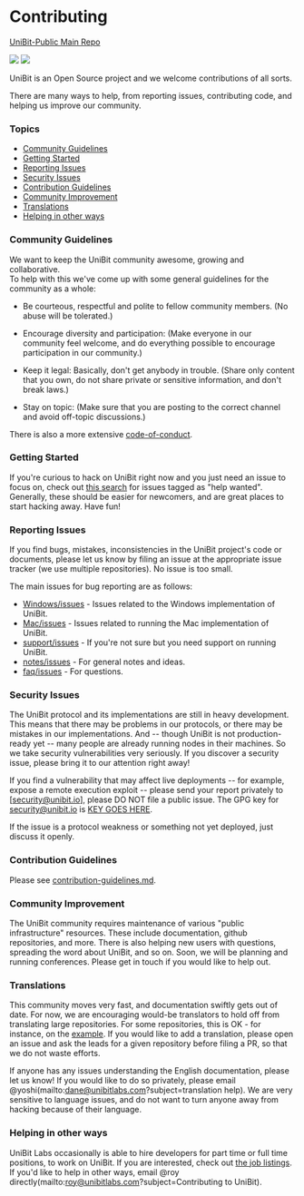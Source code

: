 # Contributing
[UniBit-Public Main Repo](https://github.com/unibitlabs/)

[![](https://img.shields.io/badge/made%20by-UniBit%20Labs-lightgrey.svg?style=flat-square)](http://www.unibit.io)
[![](https://img.shields.io/badge/freenode-%23unibitlabs-blue.svg?style=flat-square)](http://webchat.freenode.net/?channels=%23unibit)


UniBit is an Open Source project and we welcome contributions of all sorts.

There are many ways to help, from reporting issues, contributing code, and
helping us improve our community.

### Topics


- [Community Guidelines](#community-guidelines)
- [Getting Started](#getting-started)
- [Reporting Issues](#reporting-issues)
- [Security Issues](#security-issues)
- [Contribution Guidelines](#contribution-guidelines)
- [Community Improvement](#community-improvement)
- [Translations](#translations)
- [Helping in other ways](#helping-in-other-ways)



### Community Guidelines

We want to keep the UniBit community awesome, growing and collaborative.  
To help with this we've come up with some general guidelines for the community as a whole:

- Be courteous, respectful and polite to fellow community members. 
(No abuse will be tolerated.) 

- Encourage diversity and participation: 
(Make everyone in our community feel welcome, and do everything possible to encourage participation in our community.)

- Keep it legal: Basically, don't get anybody in trouble. 
(Share only content that you own, do not share private or sensitive information, and don't break laws.)

- Stay on topic: 
(Make sure that you are posting to the correct channel and avoid off-topic discussions.)

There is also a more extensive [code-of-conduct](code-of-conduct.md).

### Getting Started

If you're curious to hack on UniBit right now and you just need an issue to focus on, check out 
[this search](https://github.com/search?=Issues) for issues tagged as "help wanted". 
Generally, these should be easier for newcomers, and are great places to start hacking away. 
Have fun!

### Reporting Issues

If you find bugs, mistakes, inconsistencies in the UniBit project's code or documents, 
please let us know by filing an issue at the appropriate issue tracker (we use multiple repositories). 
No issue is too small.

The main issues for bug reporting are as follows:
- [Windows/issues](https://github.com/unibitlabs/windows/issues) - Issues related to the Windows implementation of UniBit.
- [Mac/issues](https://github.com/unibitlabs/mac/issues) - Issues related to running the Mac implementation of UniBit.
- [support/issues](https://github.com/unibitlabs/support/issues) - If you're not sure but you need support on running UniBit.
- [notes/issues](https://github.com/unibitlabs/notes/issues) - For general notes and ideas.
- [faq/issues](https://github.com/unibitlabs/faq/issues) - For questions.


### Security Issues

The UniBit protocol and its implementations are still in heavy development. 
This means that there may be problems in our protocols, or there may be mistakes in our implementations. 
And -- though UniBit is not production-ready yet -- many people are already running nodes in their machines. 
So we take security vulnerabilities very seriously. 
If you discover a security issue, please bring it to our attention right away!

If you find a vulnerability that may affect live deployments 
-- for example, expose a remote execution exploit --
please send your report privately to [security@unibit.io], please DO NOT file a public issue. 
The GPG key for security@unibit.io is 
[KEY GOES HERE](https://pgp.mit.edu/pks/lookup?op=get&search=KEY).

If the issue is a protocol weakness or something not yet deployed, just discuss it openly.

### Contribution Guidelines

Please see [contribution-guidelines.md](contribution-guidelines.md).

### Community Improvement

The UniBit community requires maintenance of various "public infrastructure" resources. 
These include documentation, github repositories, and more. 
There is also helping new users with questions, spreading the word about UniBit, and so on. 
Soon, we will be planning and running conferences. Please get in touch if you would like to help out.

### Translations

This community moves very fast, and documentation swiftly gets out of date. 
For now, we are encouraging would-be translators to hold off from translating large repositories. 
For some repositories, this is OK  - for instance, on the [example](https://github.com/unibit/example). 
If you would like to add a translation, please open an issue and ask the leads for a given repository before filing a PR, 
so that we do not waste efforts.

If anyone has any issues understanding the English documentation, please let us know! 
If you would like to do so privately, please email @yoshi(mailto:dane@unibitlabs.com?subject=translation help). 
We are very sensitive to language issues, and do not want to turn anyone away from hacking because of their language.

### Helping in other ways

UniBit Labs occasionally is able to hire developers for part time or full time positions, to work on UniBit. 
If you are interested, check out [the job listings](http://). 
If you'd like to help in other ways, email @roy directly(mailto:roy@unibitlabs.com?subject=Contributing to UniBit).
